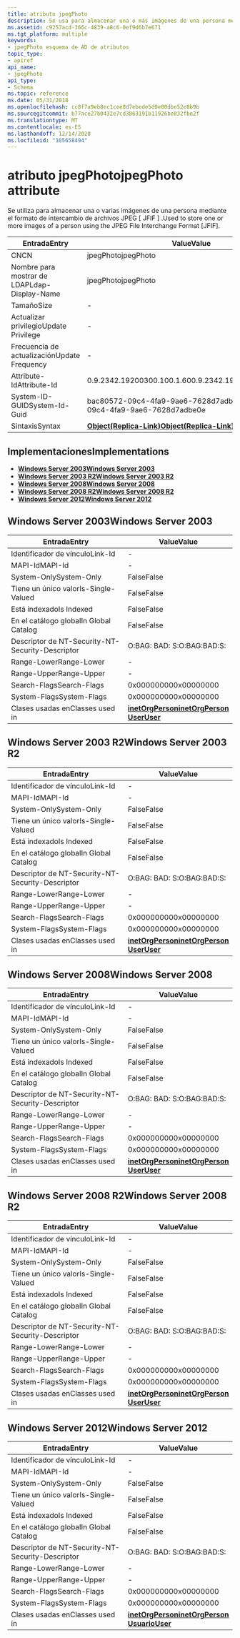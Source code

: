 ```yaml
---
title: atributo jpegPhoto
description: Se usa para almacenar una o más imágenes de una persona mediante el formato de intercambio de archivos JPEG \ JFIF \.
ms.assetid: c9257acd-366c-4839-a8c6-0ef9d6b7e671
ms.tgt_platform: multiple
keywords:
- jpegPhoto esquema de AD de atributos
topic_type:
- apiref
api_name:
- jpegPhoto
api_type:
- Schema
ms.topic: reference
ms.date: 05/31/2018
ms.openlocfilehash: cc8f7a9eb8ec1cee8d7ebede5d0e00dbe52e8b9b
ms.sourcegitcommit: b77ace27b0432e7cd3863191b11926be032fbe2f
ms.translationtype: MT
ms.contentlocale: es-ES
ms.lasthandoff: 12/14/2020
ms.locfileid: "105658494"
---
```

# <a name="jpegphoto-attribute"></a><span data-ttu-id="9ce4d-104">atributo jpegPhoto</span><span class="sxs-lookup"><span data-stu-id="9ce4d-104">jpegPhoto attribute</span></span>

<span data-ttu-id="9ce4d-105">Se utiliza para almacenar una o varias imágenes de una persona mediante el formato de intercambio de archivos JPEG \[ JFIF \] .</span><span class="sxs-lookup"><span data-stu-id="9ce4d-105">Used to store one or more images of a person using the JPEG File Interchange Format \[JFIF\].</span></span>



| <span data-ttu-id="9ce4d-106">Entrada</span><span class="sxs-lookup"><span data-stu-id="9ce4d-106">Entry</span></span> | <span data-ttu-id="9ce4d-107">Value</span><span class="sxs-lookup"><span data-stu-id="9ce4d-107">Value</span></span> |
|-------------------|-------------------------------------------------------|
| <span data-ttu-id="9ce4d-108">CN</span><span class="sxs-lookup"><span data-stu-id="9ce4d-108">CN</span></span>                | <span data-ttu-id="9ce4d-109">jpegPhoto</span><span class="sxs-lookup"><span data-stu-id="9ce4d-109">jpegPhoto</span></span>                                             |
| <span data-ttu-id="9ce4d-110">Nombre para mostrar de LDAP</span><span class="sxs-lookup"><span data-stu-id="9ce4d-110">Ldap-Display-Name</span></span> | <span data-ttu-id="9ce4d-111">jpegPhoto</span><span class="sxs-lookup"><span data-stu-id="9ce4d-111">jpegPhoto</span></span>                                             |
| <span data-ttu-id="9ce4d-112">Tamaño</span><span class="sxs-lookup"><span data-stu-id="9ce4d-112">Size</span></span>              | \-                                                    |
| <span data-ttu-id="9ce4d-113">Actualizar privilegio</span><span class="sxs-lookup"><span data-stu-id="9ce4d-113">Update Privilege</span></span>  | \-                                                    |
| <span data-ttu-id="9ce4d-114">Frecuencia de actualización</span><span class="sxs-lookup"><span data-stu-id="9ce4d-114">Update Frequency</span></span>  | \-                                                    |
| <span data-ttu-id="9ce4d-115">Attribute-Id</span><span class="sxs-lookup"><span data-stu-id="9ce4d-115">Attribute-Id</span></span>      | <span data-ttu-id="9ce4d-116">0.9.2342.19200300.100.1.60</span><span class="sxs-lookup"><span data-stu-id="9ce4d-116">0.9.2342.19200300.100.1.60</span></span>                            |
| <span data-ttu-id="9ce4d-117">System-ID-GUID</span><span class="sxs-lookup"><span data-stu-id="9ce4d-117">System-Id-Guid</span></span>    | <span data-ttu-id="9ce4d-118">bac80572-09c4-4fa9-9ae6-7628d7adbe0e</span><span class="sxs-lookup"><span data-stu-id="9ce4d-118">bac80572-09c4-4fa9-9ae6-7628d7adbe0e</span></span>                  |
| <span data-ttu-id="9ce4d-119">Sintaxis</span><span class="sxs-lookup"><span data-stu-id="9ce4d-119">Syntax</span></span>            | [<span data-ttu-id="9ce4d-120">**Object(Replica-Link)**</span><span class="sxs-lookup"><span data-stu-id="9ce4d-120">**Object(Replica-Link)**</span></span>](s-object-replica-link.md) |



## <a name="implementations"></a><span data-ttu-id="9ce4d-121">Implementaciones</span><span class="sxs-lookup"><span data-stu-id="9ce4d-121">Implementations</span></span>

-   [<span data-ttu-id="9ce4d-122">**Windows Server 2003**</span><span class="sxs-lookup"><span data-stu-id="9ce4d-122">**Windows Server 2003**</span></span>](#windows-server-2003)
-   [<span data-ttu-id="9ce4d-123">**Windows Server 2003 R2**</span><span class="sxs-lookup"><span data-stu-id="9ce4d-123">**Windows Server 2003 R2**</span></span>](#windows-server-2003-r2)
-   [<span data-ttu-id="9ce4d-124">**Windows Server 2008**</span><span class="sxs-lookup"><span data-stu-id="9ce4d-124">**Windows Server 2008**</span></span>](#windows-server-2008)
-   [<span data-ttu-id="9ce4d-125">**Windows Server 2008 R2**</span><span class="sxs-lookup"><span data-stu-id="9ce4d-125">**Windows Server 2008 R2**</span></span>](#windows-server-2008-r2)
-   [<span data-ttu-id="9ce4d-126">**Windows Server 2012**</span><span class="sxs-lookup"><span data-stu-id="9ce4d-126">**Windows Server 2012**</span></span>](#windows-server-2012)

## <a name="windows-server-2003"></a><span data-ttu-id="9ce4d-127">Windows Server 2003</span><span class="sxs-lookup"><span data-stu-id="9ce4d-127">Windows Server 2003</span></span>



| <span data-ttu-id="9ce4d-128">Entrada</span><span class="sxs-lookup"><span data-stu-id="9ce4d-128">Entry</span></span> | <span data-ttu-id="9ce4d-129">Value</span><span class="sxs-lookup"><span data-stu-id="9ce4d-129">Value</span></span> |
|------------------------|---------------------------------------------------------------------------------------|
| <span data-ttu-id="9ce4d-130">Identificador de vínculo</span><span class="sxs-lookup"><span data-stu-id="9ce4d-130">Link-Id</span></span>                | \-                                                                                    |
| <span data-ttu-id="9ce4d-131">MAPI-Id</span><span class="sxs-lookup"><span data-stu-id="9ce4d-131">MAPI-Id</span></span>                | \-                                                                                    |
| <span data-ttu-id="9ce4d-132">System-Only</span><span class="sxs-lookup"><span data-stu-id="9ce4d-132">System-Only</span></span>            | <span data-ttu-id="9ce4d-133">False</span><span class="sxs-lookup"><span data-stu-id="9ce4d-133">False</span></span>                                                                                 |
| <span data-ttu-id="9ce4d-134">Tiene un único valor</span><span class="sxs-lookup"><span data-stu-id="9ce4d-134">Is-Single-Valued</span></span>       | <span data-ttu-id="9ce4d-135">False</span><span class="sxs-lookup"><span data-stu-id="9ce4d-135">False</span></span>                                                                                 |
| <span data-ttu-id="9ce4d-136">Está indexado</span><span class="sxs-lookup"><span data-stu-id="9ce4d-136">Is Indexed</span></span>             | <span data-ttu-id="9ce4d-137">False</span><span class="sxs-lookup"><span data-stu-id="9ce4d-137">False</span></span>                                                                                 |
| <span data-ttu-id="9ce4d-138">En el catálogo global</span><span class="sxs-lookup"><span data-stu-id="9ce4d-138">In Global Catalog</span></span>      | <span data-ttu-id="9ce4d-139">False</span><span class="sxs-lookup"><span data-stu-id="9ce4d-139">False</span></span>                                                                                 |
| <span data-ttu-id="9ce4d-140">Descriptor de NT-Security-</span><span class="sxs-lookup"><span data-stu-id="9ce4d-140">NT-Security-Descriptor</span></span> | <span data-ttu-id="9ce4d-141">O:BAG: BAD: S:</span><span class="sxs-lookup"><span data-stu-id="9ce4d-141">O:BAG:BAD:S:</span></span>                                                                          |
| <span data-ttu-id="9ce4d-142">Range-Lower</span><span class="sxs-lookup"><span data-stu-id="9ce4d-142">Range-Lower</span></span>            | \-                                                                                    |
| <span data-ttu-id="9ce4d-143">Range-Upper</span><span class="sxs-lookup"><span data-stu-id="9ce4d-143">Range-Upper</span></span>            | \-                                                                                    |
| <span data-ttu-id="9ce4d-144">Search-Flags</span><span class="sxs-lookup"><span data-stu-id="9ce4d-144">Search-Flags</span></span>           | <span data-ttu-id="9ce4d-145">0x00000000</span><span class="sxs-lookup"><span data-stu-id="9ce4d-145">0x00000000</span></span>                                                                            |
| <span data-ttu-id="9ce4d-146">System-Flags</span><span class="sxs-lookup"><span data-stu-id="9ce4d-146">System-Flags</span></span>           | <span data-ttu-id="9ce4d-147">0x00000000</span><span class="sxs-lookup"><span data-stu-id="9ce4d-147">0x00000000</span></span>                                                                            |
| <span data-ttu-id="9ce4d-148">Clases usadas en</span><span class="sxs-lookup"><span data-stu-id="9ce4d-148">Classes used in</span></span>        | [<span data-ttu-id="9ce4d-149">**inetOrgPerson**</span><span class="sxs-lookup"><span data-stu-id="9ce4d-149">**inetOrgPerson**</span></span>](c-inetorgperson.md)<br/> [<span data-ttu-id="9ce4d-150">**User**</span><span class="sxs-lookup"><span data-stu-id="9ce4d-150">**User**</span></span>](c-user.md)<br/> |



## <a name="windows-server-2003-r2"></a><span data-ttu-id="9ce4d-151">Windows Server 2003 R2</span><span class="sxs-lookup"><span data-stu-id="9ce4d-151">Windows Server 2003 R2</span></span>



| <span data-ttu-id="9ce4d-152">Entrada</span><span class="sxs-lookup"><span data-stu-id="9ce4d-152">Entry</span></span> | <span data-ttu-id="9ce4d-153">Value</span><span class="sxs-lookup"><span data-stu-id="9ce4d-153">Value</span></span> |
|------------------------|---------------------------------------------------------------------------------------|
| <span data-ttu-id="9ce4d-154">Identificador de vínculo</span><span class="sxs-lookup"><span data-stu-id="9ce4d-154">Link-Id</span></span>                | \-                                                                                    |
| <span data-ttu-id="9ce4d-155">MAPI-Id</span><span class="sxs-lookup"><span data-stu-id="9ce4d-155">MAPI-Id</span></span>                | \-                                                                                    |
| <span data-ttu-id="9ce4d-156">System-Only</span><span class="sxs-lookup"><span data-stu-id="9ce4d-156">System-Only</span></span>            | <span data-ttu-id="9ce4d-157">False</span><span class="sxs-lookup"><span data-stu-id="9ce4d-157">False</span></span>                                                                                 |
| <span data-ttu-id="9ce4d-158">Tiene un único valor</span><span class="sxs-lookup"><span data-stu-id="9ce4d-158">Is-Single-Valued</span></span>       | <span data-ttu-id="9ce4d-159">False</span><span class="sxs-lookup"><span data-stu-id="9ce4d-159">False</span></span>                                                                                 |
| <span data-ttu-id="9ce4d-160">Está indexado</span><span class="sxs-lookup"><span data-stu-id="9ce4d-160">Is Indexed</span></span>             | <span data-ttu-id="9ce4d-161">False</span><span class="sxs-lookup"><span data-stu-id="9ce4d-161">False</span></span>                                                                                 |
| <span data-ttu-id="9ce4d-162">En el catálogo global</span><span class="sxs-lookup"><span data-stu-id="9ce4d-162">In Global Catalog</span></span>      | <span data-ttu-id="9ce4d-163">False</span><span class="sxs-lookup"><span data-stu-id="9ce4d-163">False</span></span>                                                                                 |
| <span data-ttu-id="9ce4d-164">Descriptor de NT-Security-</span><span class="sxs-lookup"><span data-stu-id="9ce4d-164">NT-Security-Descriptor</span></span> | <span data-ttu-id="9ce4d-165">O:BAG: BAD: S:</span><span class="sxs-lookup"><span data-stu-id="9ce4d-165">O:BAG:BAD:S:</span></span>                                                                          |
| <span data-ttu-id="9ce4d-166">Range-Lower</span><span class="sxs-lookup"><span data-stu-id="9ce4d-166">Range-Lower</span></span>            | \-                                                                                    |
| <span data-ttu-id="9ce4d-167">Range-Upper</span><span class="sxs-lookup"><span data-stu-id="9ce4d-167">Range-Upper</span></span>            | \-                                                                                    |
| <span data-ttu-id="9ce4d-168">Search-Flags</span><span class="sxs-lookup"><span data-stu-id="9ce4d-168">Search-Flags</span></span>           | <span data-ttu-id="9ce4d-169">0x00000000</span><span class="sxs-lookup"><span data-stu-id="9ce4d-169">0x00000000</span></span>                                                                            |
| <span data-ttu-id="9ce4d-170">System-Flags</span><span class="sxs-lookup"><span data-stu-id="9ce4d-170">System-Flags</span></span>           | <span data-ttu-id="9ce4d-171">0x00000000</span><span class="sxs-lookup"><span data-stu-id="9ce4d-171">0x00000000</span></span>                                                                            |
| <span data-ttu-id="9ce4d-172">Clases usadas en</span><span class="sxs-lookup"><span data-stu-id="9ce4d-172">Classes used in</span></span>        | [<span data-ttu-id="9ce4d-173">**inetOrgPerson**</span><span class="sxs-lookup"><span data-stu-id="9ce4d-173">**inetOrgPerson**</span></span>](c-inetorgperson.md)<br/> [<span data-ttu-id="9ce4d-174">**User**</span><span class="sxs-lookup"><span data-stu-id="9ce4d-174">**User**</span></span>](c-user.md)<br/> |



## <a name="windows-server-2008"></a><span data-ttu-id="9ce4d-175">Windows Server 2008</span><span class="sxs-lookup"><span data-stu-id="9ce4d-175">Windows Server 2008</span></span>



| <span data-ttu-id="9ce4d-176">Entrada</span><span class="sxs-lookup"><span data-stu-id="9ce4d-176">Entry</span></span> | <span data-ttu-id="9ce4d-177">Value</span><span class="sxs-lookup"><span data-stu-id="9ce4d-177">Value</span></span> |
|------------------------|---------------------------------------------------------------------------------------|
| <span data-ttu-id="9ce4d-178">Identificador de vínculo</span><span class="sxs-lookup"><span data-stu-id="9ce4d-178">Link-Id</span></span>                | \-                                                                                    |
| <span data-ttu-id="9ce4d-179">MAPI-Id</span><span class="sxs-lookup"><span data-stu-id="9ce4d-179">MAPI-Id</span></span>                | \-                                                                                    |
| <span data-ttu-id="9ce4d-180">System-Only</span><span class="sxs-lookup"><span data-stu-id="9ce4d-180">System-Only</span></span>            | <span data-ttu-id="9ce4d-181">False</span><span class="sxs-lookup"><span data-stu-id="9ce4d-181">False</span></span>                                                                                 |
| <span data-ttu-id="9ce4d-182">Tiene un único valor</span><span class="sxs-lookup"><span data-stu-id="9ce4d-182">Is-Single-Valued</span></span>       | <span data-ttu-id="9ce4d-183">False</span><span class="sxs-lookup"><span data-stu-id="9ce4d-183">False</span></span>                                                                                 |
| <span data-ttu-id="9ce4d-184">Está indexado</span><span class="sxs-lookup"><span data-stu-id="9ce4d-184">Is Indexed</span></span>             | <span data-ttu-id="9ce4d-185">False</span><span class="sxs-lookup"><span data-stu-id="9ce4d-185">False</span></span>                                                                                 |
| <span data-ttu-id="9ce4d-186">En el catálogo global</span><span class="sxs-lookup"><span data-stu-id="9ce4d-186">In Global Catalog</span></span>      | <span data-ttu-id="9ce4d-187">False</span><span class="sxs-lookup"><span data-stu-id="9ce4d-187">False</span></span>                                                                                 |
| <span data-ttu-id="9ce4d-188">Descriptor de NT-Security-</span><span class="sxs-lookup"><span data-stu-id="9ce4d-188">NT-Security-Descriptor</span></span> | <span data-ttu-id="9ce4d-189">O:BAG: BAD: S:</span><span class="sxs-lookup"><span data-stu-id="9ce4d-189">O:BAG:BAD:S:</span></span>                                                                          |
| <span data-ttu-id="9ce4d-190">Range-Lower</span><span class="sxs-lookup"><span data-stu-id="9ce4d-190">Range-Lower</span></span>            | \-                                                                                    |
| <span data-ttu-id="9ce4d-191">Range-Upper</span><span class="sxs-lookup"><span data-stu-id="9ce4d-191">Range-Upper</span></span>            | \-                                                                                    |
| <span data-ttu-id="9ce4d-192">Search-Flags</span><span class="sxs-lookup"><span data-stu-id="9ce4d-192">Search-Flags</span></span>           | <span data-ttu-id="9ce4d-193">0x00000000</span><span class="sxs-lookup"><span data-stu-id="9ce4d-193">0x00000000</span></span>                                                                            |
| <span data-ttu-id="9ce4d-194">System-Flags</span><span class="sxs-lookup"><span data-stu-id="9ce4d-194">System-Flags</span></span>           | <span data-ttu-id="9ce4d-195">0x00000000</span><span class="sxs-lookup"><span data-stu-id="9ce4d-195">0x00000000</span></span>                                                                            |
| <span data-ttu-id="9ce4d-196">Clases usadas en</span><span class="sxs-lookup"><span data-stu-id="9ce4d-196">Classes used in</span></span>        | [<span data-ttu-id="9ce4d-197">**inetOrgPerson**</span><span class="sxs-lookup"><span data-stu-id="9ce4d-197">**inetOrgPerson**</span></span>](c-inetorgperson.md)<br/> [<span data-ttu-id="9ce4d-198">**User**</span><span class="sxs-lookup"><span data-stu-id="9ce4d-198">**User**</span></span>](c-user.md)<br/> |



## <a name="windows-server-2008-r2"></a><span data-ttu-id="9ce4d-199">Windows Server 2008 R2</span><span class="sxs-lookup"><span data-stu-id="9ce4d-199">Windows Server 2008 R2</span></span>



| <span data-ttu-id="9ce4d-200">Entrada</span><span class="sxs-lookup"><span data-stu-id="9ce4d-200">Entry</span></span> | <span data-ttu-id="9ce4d-201">Value</span><span class="sxs-lookup"><span data-stu-id="9ce4d-201">Value</span></span> |
|------------------------|---------------------------------------------------------------------------------------|
| <span data-ttu-id="9ce4d-202">Identificador de vínculo</span><span class="sxs-lookup"><span data-stu-id="9ce4d-202">Link-Id</span></span>                | \-                                                                                    |
| <span data-ttu-id="9ce4d-203">MAPI-Id</span><span class="sxs-lookup"><span data-stu-id="9ce4d-203">MAPI-Id</span></span>                | \-                                                                                    |
| <span data-ttu-id="9ce4d-204">System-Only</span><span class="sxs-lookup"><span data-stu-id="9ce4d-204">System-Only</span></span>            | <span data-ttu-id="9ce4d-205">False</span><span class="sxs-lookup"><span data-stu-id="9ce4d-205">False</span></span>                                                                                 |
| <span data-ttu-id="9ce4d-206">Tiene un único valor</span><span class="sxs-lookup"><span data-stu-id="9ce4d-206">Is-Single-Valued</span></span>       | <span data-ttu-id="9ce4d-207">False</span><span class="sxs-lookup"><span data-stu-id="9ce4d-207">False</span></span>                                                                                 |
| <span data-ttu-id="9ce4d-208">Está indexado</span><span class="sxs-lookup"><span data-stu-id="9ce4d-208">Is Indexed</span></span>             | <span data-ttu-id="9ce4d-209">False</span><span class="sxs-lookup"><span data-stu-id="9ce4d-209">False</span></span>                                                                                 |
| <span data-ttu-id="9ce4d-210">En el catálogo global</span><span class="sxs-lookup"><span data-stu-id="9ce4d-210">In Global Catalog</span></span>      | <span data-ttu-id="9ce4d-211">False</span><span class="sxs-lookup"><span data-stu-id="9ce4d-211">False</span></span>                                                                                 |
| <span data-ttu-id="9ce4d-212">Descriptor de NT-Security-</span><span class="sxs-lookup"><span data-stu-id="9ce4d-212">NT-Security-Descriptor</span></span> | <span data-ttu-id="9ce4d-213">O:BAG: BAD: S:</span><span class="sxs-lookup"><span data-stu-id="9ce4d-213">O:BAG:BAD:S:</span></span>                                                                          |
| <span data-ttu-id="9ce4d-214">Range-Lower</span><span class="sxs-lookup"><span data-stu-id="9ce4d-214">Range-Lower</span></span>            | \-                                                                                    |
| <span data-ttu-id="9ce4d-215">Range-Upper</span><span class="sxs-lookup"><span data-stu-id="9ce4d-215">Range-Upper</span></span>            | \-                                                                                    |
| <span data-ttu-id="9ce4d-216">Search-Flags</span><span class="sxs-lookup"><span data-stu-id="9ce4d-216">Search-Flags</span></span>           | <span data-ttu-id="9ce4d-217">0x00000000</span><span class="sxs-lookup"><span data-stu-id="9ce4d-217">0x00000000</span></span>                                                                            |
| <span data-ttu-id="9ce4d-218">System-Flags</span><span class="sxs-lookup"><span data-stu-id="9ce4d-218">System-Flags</span></span>           | <span data-ttu-id="9ce4d-219">0x00000000</span><span class="sxs-lookup"><span data-stu-id="9ce4d-219">0x00000000</span></span>                                                                            |
| <span data-ttu-id="9ce4d-220">Clases usadas en</span><span class="sxs-lookup"><span data-stu-id="9ce4d-220">Classes used in</span></span>        | [<span data-ttu-id="9ce4d-221">**inetOrgPerson**</span><span class="sxs-lookup"><span data-stu-id="9ce4d-221">**inetOrgPerson**</span></span>](c-inetorgperson.md)<br/> [<span data-ttu-id="9ce4d-222">**User**</span><span class="sxs-lookup"><span data-stu-id="9ce4d-222">**User**</span></span>](c-user.md)<br/> |



## <a name="windows-server-2012"></a><span data-ttu-id="9ce4d-223">Windows Server 2012</span><span class="sxs-lookup"><span data-stu-id="9ce4d-223">Windows Server 2012</span></span>



| <span data-ttu-id="9ce4d-224">Entrada</span><span class="sxs-lookup"><span data-stu-id="9ce4d-224">Entry</span></span> | <span data-ttu-id="9ce4d-225">Value</span><span class="sxs-lookup"><span data-stu-id="9ce4d-225">Value</span></span> |
|------------------------|---------------------------------------------------------------------------------------|
| <span data-ttu-id="9ce4d-226">Identificador de vínculo</span><span class="sxs-lookup"><span data-stu-id="9ce4d-226">Link-Id</span></span>                | \-                                                                                    |
| <span data-ttu-id="9ce4d-227">MAPI-Id</span><span class="sxs-lookup"><span data-stu-id="9ce4d-227">MAPI-Id</span></span>                | \-                                                                                    |
| <span data-ttu-id="9ce4d-228">System-Only</span><span class="sxs-lookup"><span data-stu-id="9ce4d-228">System-Only</span></span>            | <span data-ttu-id="9ce4d-229">False</span><span class="sxs-lookup"><span data-stu-id="9ce4d-229">False</span></span>                                                                                 |
| <span data-ttu-id="9ce4d-230">Tiene un único valor</span><span class="sxs-lookup"><span data-stu-id="9ce4d-230">Is-Single-Valued</span></span>       | <span data-ttu-id="9ce4d-231">False</span><span class="sxs-lookup"><span data-stu-id="9ce4d-231">False</span></span>                                                                                 |
| <span data-ttu-id="9ce4d-232">Está indexado</span><span class="sxs-lookup"><span data-stu-id="9ce4d-232">Is Indexed</span></span>             | <span data-ttu-id="9ce4d-233">False</span><span class="sxs-lookup"><span data-stu-id="9ce4d-233">False</span></span>                                                                                 |
| <span data-ttu-id="9ce4d-234">En el catálogo global</span><span class="sxs-lookup"><span data-stu-id="9ce4d-234">In Global Catalog</span></span>      | <span data-ttu-id="9ce4d-235">False</span><span class="sxs-lookup"><span data-stu-id="9ce4d-235">False</span></span>                                                                                 |
| <span data-ttu-id="9ce4d-236">Descriptor de NT-Security-</span><span class="sxs-lookup"><span data-stu-id="9ce4d-236">NT-Security-Descriptor</span></span> | <span data-ttu-id="9ce4d-237">O:BAG: BAD: S:</span><span class="sxs-lookup"><span data-stu-id="9ce4d-237">O:BAG:BAD:S:</span></span>                                                                          |
| <span data-ttu-id="9ce4d-238">Range-Lower</span><span class="sxs-lookup"><span data-stu-id="9ce4d-238">Range-Lower</span></span>            | \-                                                                                    |
| <span data-ttu-id="9ce4d-239">Range-Upper</span><span class="sxs-lookup"><span data-stu-id="9ce4d-239">Range-Upper</span></span>            | \-                                                                                    |
| <span data-ttu-id="9ce4d-240">Search-Flags</span><span class="sxs-lookup"><span data-stu-id="9ce4d-240">Search-Flags</span></span>           | <span data-ttu-id="9ce4d-241">0x00000000</span><span class="sxs-lookup"><span data-stu-id="9ce4d-241">0x00000000</span></span>                                                                            |
| <span data-ttu-id="9ce4d-242">System-Flags</span><span class="sxs-lookup"><span data-stu-id="9ce4d-242">System-Flags</span></span>           | <span data-ttu-id="9ce4d-243">0x00000000</span><span class="sxs-lookup"><span data-stu-id="9ce4d-243">0x00000000</span></span>                                                                            |
| <span data-ttu-id="9ce4d-244">Clases usadas en</span><span class="sxs-lookup"><span data-stu-id="9ce4d-244">Classes used in</span></span>        | [<span data-ttu-id="9ce4d-245">**inetOrgPerson**</span><span class="sxs-lookup"><span data-stu-id="9ce4d-245">**inetOrgPerson**</span></span>](c-inetorgperson.md)<br/> [<span data-ttu-id="9ce4d-246">**Usuario**</span><span class="sxs-lookup"><span data-stu-id="9ce4d-246">**User**</span></span>](c-user.md)<br/> |



 

 





